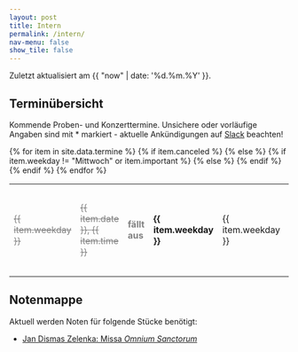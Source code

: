 ```yaml
---
layout: post
title: Intern
permalink: /intern/
nav-menu: false
show_tile: false
---
```


Zuletzt aktualisiert am {{ "now" | date: '%d.%m.%Y' }}.

## Terminübersicht

Kommende Proben- und Konzerttermine.
Unsichere oder vorläufige Angaben sind mit \* markiert - aktuelle Ankündigungen auf [Slack](https://bachchorhagen.slack.com) beachten!

<table>
<tbody>
  {% for item in site.data.termine %}
    <tr>
      {% if item.canceled %}
        <td style="color:gray"><del>{{ item.weekday }}</del></td>
        <td style="color:gray"><del>{{ item.date }}, {{ item.time }}</del></td>
        <td><b style="color:gray">fällt aus</b></td>
      {% else %}
        {% if item.weekday != "Mittwoch" or item.important %}
          <td><b>{{ item.weekday }}</b></td>
        {% else %}
          <td>{{ item.weekday }}</td>
        {% endif %}
        <td>{% if item.important %}<b>{% endif %}{{ item.date }}, {{ item.time }}{%if item.important %}</b>{% endif %}</td>
        <td>{% if item.important %}<b>{% endif %}{{ item.notes }}{%if item.important %}</b>{% endif %}</td>
      {% endif %}
    </tr>
  {% endfor %}
</tbody>
</table>

## Notenmappe

Aktuell werden Noten für folgende Stücke benötigt:

* [Jan Dismas Zelenka: Missa *Omnium Sanctorum*](https://www.alle-noten.de/Chor/Gemischter-Chor/Missa-Omnium-Sanctorum-nr-8.html?listtype=search&searchparam=missa%20omnium%20sanctorum)
